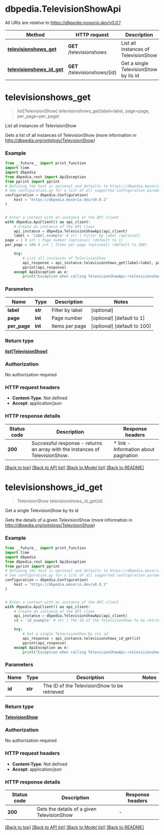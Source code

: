 # dbpedia.TelevisionShowApi

All URIs are relative to *https://dbpedia.mosorio.dev/v0.0.1*

Method | HTTP request | Description
------------- | ------------- | -------------
[**televisionshows_get**](TelevisionShowApi.md#televisionshows_get) | **GET** /televisionshows | List all instances of TelevisionShow
[**televisionshows_id_get**](TelevisionShowApi.md#televisionshows_id_get) | **GET** /televisionshows/{id} | Get a single TelevisionShow by its id


# **televisionshows_get**
> list[TelevisionShow] televisionshows_get(label=label, page=page, per_page=per_page)

List all instances of TelevisionShow

Gets a list of all instances of TelevisionShow (more information in http://dbpedia.org/ontology/TelevisionShow)

### Example

```python
from __future__ import print_function
import time
import dbpedia
from dbpedia.rest import ApiException
from pprint import pprint
# Defining the host is optional and defaults to https://dbpedia.mosorio.dev/v0.0.1
# See configuration.py for a list of all supported configuration parameters.
configuration = dbpedia.Configuration(
    host = "https://dbpedia.mosorio.dev/v0.0.1"
)


# Enter a context with an instance of the API client
with dbpedia.ApiClient() as api_client:
    # Create an instance of the API class
    api_instance = dbpedia.TelevisionShowApi(api_client)
    label = 'label_example' # str | Filter by label (optional)
page = 1 # int | Page number (optional) (default to 1)
per_page = 100 # int | Items per page (optional) (default to 100)

    try:
        # List all instances of TelevisionShow
        api_response = api_instance.televisionshows_get(label=label, page=page, per_page=per_page)
        pprint(api_response)
    except ApiException as e:
        print("Exception when calling TelevisionShowApi->televisionshows_get: %s\n" % e)
```

### Parameters

Name | Type | Description  | Notes
------------- | ------------- | ------------- | -------------
 **label** | **str**| Filter by label | [optional] 
 **page** | **int**| Page number | [optional] [default to 1]
 **per_page** | **int**| Items per page | [optional] [default to 100]

### Return type

[**list[TelevisionShow]**](TelevisionShow.md)

### Authorization

No authorization required

### HTTP request headers

 - **Content-Type**: Not defined
 - **Accept**: application/json

### HTTP response details
| Status code | Description | Response headers |
|-------------|-------------|------------------|
**200** | Successful response - returns an array with the instances of TelevisionShow. |  * link - Information about pagination <br>  |

[[Back to top]](#) [[Back to API list]](../README.md#documentation-for-api-endpoints) [[Back to Model list]](../README.md#documentation-for-models) [[Back to README]](../README.md)

# **televisionshows_id_get**
> TelevisionShow televisionshows_id_get(id)

Get a single TelevisionShow by its id

Gets the details of a given TelevisionShow (more information in http://dbpedia.org/ontology/TelevisionShow)

### Example

```python
from __future__ import print_function
import time
import dbpedia
from dbpedia.rest import ApiException
from pprint import pprint
# Defining the host is optional and defaults to https://dbpedia.mosorio.dev/v0.0.1
# See configuration.py for a list of all supported configuration parameters.
configuration = dbpedia.Configuration(
    host = "https://dbpedia.mosorio.dev/v0.0.1"
)


# Enter a context with an instance of the API client
with dbpedia.ApiClient() as api_client:
    # Create an instance of the API class
    api_instance = dbpedia.TelevisionShowApi(api_client)
    id = 'id_example' # str | The ID of the TelevisionShow to be retrieved

    try:
        # Get a single TelevisionShow by its id
        api_response = api_instance.televisionshows_id_get(id)
        pprint(api_response)
    except ApiException as e:
        print("Exception when calling TelevisionShowApi->televisionshows_id_get: %s\n" % e)
```

### Parameters

Name | Type | Description  | Notes
------------- | ------------- | ------------- | -------------
 **id** | **str**| The ID of the TelevisionShow to be retrieved | 

### Return type

[**TelevisionShow**](TelevisionShow.md)

### Authorization

No authorization required

### HTTP request headers

 - **Content-Type**: Not defined
 - **Accept**: application/json

### HTTP response details
| Status code | Description | Response headers |
|-------------|-------------|------------------|
**200** | Gets the details of a given TelevisionShow |  -  |

[[Back to top]](#) [[Back to API list]](../README.md#documentation-for-api-endpoints) [[Back to Model list]](../README.md#documentation-for-models) [[Back to README]](../README.md)

